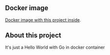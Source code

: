 ## Docker image

[Docker image with this project inside](https://hub.docker.com/repository/docker/jremerich/codeeducation).

## About this project

It's just a Hello World with Go in docker container

